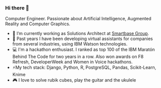### Hi there 👋

<!--
**vickyjm/vickyjm** is a ✨ _special_ ✨ repository because its `README.md` (this file) appears on your GitHub profile.

Here are some ideas to get you started:

- 🔭 I’m currently working on ...
- 🌱 I’m currently learning ...
- 👯 I’m looking to collaborate on ...
- 🤔 I’m looking for help with ...
- 💬 Ask me about ...
- 📫 How to reach me: ...
- 😄 Pronouns: ...
- ⚡ Fun fact: ...
-->

Computer Engineer. Passionate about Artificial Intelligence, Augmented Reality and Computer Graphics. 

- 🔭 I’m currently working as Solutions Architect at [Smartbase Group](https://www.smartbasegroup.com).
- 🤖 Past years I have been developing virtual assistants for companies from several industries, using IBM Watson technologies.
- 💻 I'm a hackathon enthusiast. I ranked as top 100 of the IBM Maratón Behind The Code for two years in a row. Also won awards on F8 Refresh, DeveloperWeek and Women in Voice hackathons.
- ⚡My tech stack:
  Django, Python, R, PostgreSQL, Pandas, Scikit-Learn, Knime
- 🎮 I love to solve rubik cubes, play the guitar and the ukulele
